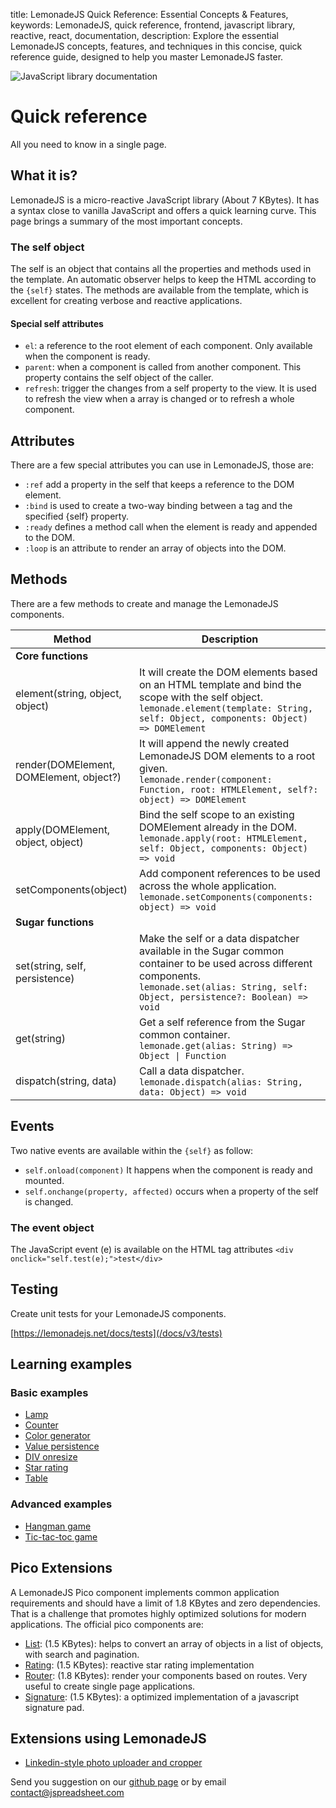 title: LemonadeJS Quick Reference: Essential Concepts & Features,
keywords: LemonadeJS, quick reference, frontend, javascript library, reactive, react, documentation,
description: Explore the essential LemonadeJS concepts, features, and techniques in this concise, quick reference guide, designed to help you master LemonadeJS faster.

![JavaScript library documentation](img/quick-reference.svg)

Quick reference
===============

All you need to know in a single page.

  

What it is?
-----------

LemonadeJS is a micro-reactive JavaScript library (About 7 KBytes). It has a syntax close to vanilla JavaScript and offers a quick learning curve. This page brings a summary of the most important concepts.  
  
  

### The self object

The self is an object that contains all the properties and methods used in the template. An automatic observer helps to keep the HTML according to the `{self}` states. The methods are available from the template, which is excellent for creating verbose and reactive applications.  
  

#### Special self attributes

*   `el`: a reference to the root element of each component. Only available when the component is ready.
*   `parent`: when a component is called from another component. This property contains the self object of the caller.
*   `refresh`: trigger the changes from a self property to the view. It is used to refresh the view when a array is changed or to refresh a whole component.

  
  

Attributes
----------

There are a few special attributes you can use in LemonadeJS, those are:  

*   `:ref` add a property in the self that keeps a reference to the DOM element.
*   `:bind` is used to create a two-way binding between a tag and the specified {self} property.
*   `:ready` defines a method call when the element is ready and appended to the DOM.
*   `:loop` is an attribute to render an array of objects into the DOM.
  
  

Methods
-------

There are a few methods to create and manage the LemonadeJS components.  
    
| Method | Description |
| --- | --- |
| **Core functions** |     |
| element(string, object, object) | It will create the DOM elements based on an HTML template and bind the scope with the self object.  <br>`lemonade.element(template: String, self: Object, components: Object) => DOMElement` |
| render(DOMElement, DOMElement, object?) | It will append the newly created LemonadeJS DOM elements to a root given.  <br>`lemonade.render(component: Function, root: HTMLElement, self?: object) => DOMElement` |
| apply(DOMElement, object, object) | Bind the self scope to an existing DOMElement already in the DOM.  <br>`lemonade.apply(root: HTMLElement, self: Object, components: Object) => void` |
| setComponents(object) | Add component references to be used across the whole application.  <br>`lemonade.setComponents(components: object) => void` |
| **Sugar functions** |     |
| set(string, self, persistence) | Make the self or a data dispatcher available in the Sugar common container to be used across different components.  <br>`lemonade.set(alias: String, self: Object, persistence?: Boolean) => void` |
| get(string) | Get a self reference from the Sugar common container.  <br>`lemonade.get(alias: String) => Object \| Function` |
| dispatch(string, data) | Call a data dispatcher.  <br>`lemonade.dispatch(alias: String, data: Object) => void` |
 
  

Events
------

Two native events are available within the `{self}` as follow:  

*   `self.onload(component)` It happens when the component is ready and mounted.
*   `self.onchange(property, affected)` occurs when a property of the self is changed.

  

### The event object

The JavaScript event (e) is available on the HTML tag attributes `<div onclick="self.test(e);">test</div>`  
  
  
  

Testing
-------

Create unit tests for your LemonadeJS components.  
  
[https://lemonadejs.net/docs/tests](/docs/v3/tests)  
  
  
  

Learning examples
-----------------

  

### Basic examples

*   [Lamp](/docs/v3/examples/lamp)
*   [Counter](/docs/v3/examples/counter)
*   [Color generator](/docs/v3/examples/color-generator)
*   [Value persistence](/docs/v3/examples/value-persistence)
*   [DIV onresize](/docs/v3/examples/div-onresize)
*   [Star rating](/docs/v3/examples/rating)
*   [Table](/docs/v3/examples/table)

  

### Advanced examples

*   [Hangman game](/docs/v3/examples/hangman)
*   [Tic-tac-toc game](/docs/v3/examples/tic-tac-toe)

  
  
  

Pico Extensions
---------------

A LemonadeJS Pico component implements common application requirements and should have a limit of 1.8 KBytes and zero dependencies. That is a challenge that promotes highly optimized solutions for modern applications. The official pico components are:

*   [List](/docs/plugins/list): (1.5 KBytes): helps to convert an array of objects in a list of objects, with search and pagination.
*   [Rating](/docs/plugins/rating): (1.5 KBytes): reactive star rating implementation
*   [Router](/docs/plugins/router): (1.8 KBytes): render your components based on routes. Very useful to create single page applications.
*   [Signature](/docs/plugins/signature): (1.5 KBytes): a optimized implementation of a javascript signature pad.

  
  

Extensions using LemonadeJS
---------------------------

*   [Linkedin-style photo uploader and cropper](/docs/plugins/image-cropper "Photo cropper and filters component")

  
Send you suggestion on our [github page](https://github.com/lemonadejs/lemonadejs) or by email contact@jspreadsheet.com